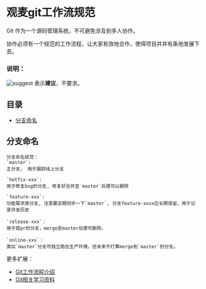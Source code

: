 # 观麦git工作流规范

Git 作为一个源码管理系统，不可避免涉及到多人协作。

协作必须有一个规范的工作流程，让大家有效地合作，使得项目井井有条地发展下去。

### 说明：

![suggest][Suggest Icon] 表示**建议**，不要求。

## 目录

- [分支命名](#分支命名)

## 分支命名

```
分支命名规范：
`master`:
主分支， 用于跟踪线上分支

`hotfix-xxx`:
用于修复bug的分支, 修复好合并至`master`后便可以删除

`feature-xxx`:
功能需求类分支, 注意要定期同步一下`master`, 分支feature-xxxx应长期保留，用于记录开发历史

`release-xxx`：
用于提pr的分支，merge至master后便可删除。

`online-xxx`：
类似`master`分支可独立跑在生产环境，但未来不打算merge到`master`的分支。
```

更多扩展：
- [Git工作流程介绍](http://www.ruanyifeng.com/blog/2015/12/git-workflow.html)
- [Git相关学习资料](https://github.com/xirong/my-git)

[Suggest Icon]: https://rawgit.com/gmfe/standard/master/svg/min-tuijian.svg